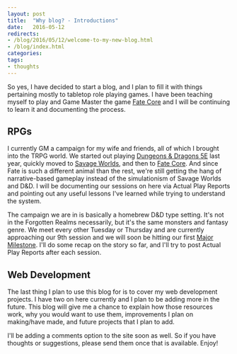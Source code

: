 ```yaml
---
layout: post
title:  "Why blog? - Introductions"
date:   2016-05-12 
redirects: 
- /blog/2016/05/12/welcome-to-my-new-blog.html
- /blog/index.html
categories: 
tags:
- thoughts
---
```

So yes, I have decided to start a blog, and I plan to fill it with things pertaining mostly
to tabletop role playing games. I have been teaching myself to play and Game Master the game 
[Fate Core](http://www.evilhat.com/home/fate-core) and I will be continuing to learn it and 
documenting the process.  <!--more-->

## RPGs
I currently GM a campaign for my wife and friends, all of which I brought into the TRPG 
world. We started out playing 
[Dungeons & Dragons 5E](http://dnd.wizards.com/dungeons-and-dragons/what-is-dd) last year,
quickly moved to [Savage Worlds](http://www.peginc.com/product-category/savage-worlds/), 
and then to [Fate Core](http://www.evilhat.com/home/fate-core). And since Fate is such a 
different animal than the rest, we're still getting the hang of narrative-based gameplay 
instead of the simulationism of Savage Worlds and D&D. I will be documenting our sessions 
on here via Actual Play Reports and pointing out any useful lessons I've learned while 
trying to understand the system.

The campaign we are in is basically a homebrew D&D type setting. It's not in the Forgotten 
Realms necessarily, but it's the same monsters and fantasy genre. We meet every other Tuesday
or Thursday and are currently approaching our 9th session and we will soon be hitting our 
first [Major Milestone](http://fate-srd.com/fate-core/advancement-change#major-milestones). 
I'll do some recap on the story so far, and I'll try to post Actual Play Reports after each 
session.

## Web Development

The last thing I plan to use this blog for is to cover my web development projects. I have
two on here currently and I plan to be adding more in the future. This blog will give me a 
chance to explain how those resources work, why you would want to use them, improvements I 
plan on making/have made, and future projects that I plan to add.

I'll be adding a comments option to the site soon as well. So if you have thoughts or 
suggestions, please send them once that is available. Enjoy!
